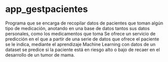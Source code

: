 # app_gestpacientes
Programa que se encarga de recopilar datos de pacientes que toman algún tipo de medicación,
anotando en una base de datos tantos sus datos personales, como los medicamentos que toma
Se ofrece un servicio de predicción en el que a partir de una serie de datos que ofrece
el paciente se le indica, mediante el aprendizaje Machine Learning con datos de un dataset
se predice si la paciente está en riesgo alto o bajo de recaer en el desarrollo de un 
tumor de mama.
 
